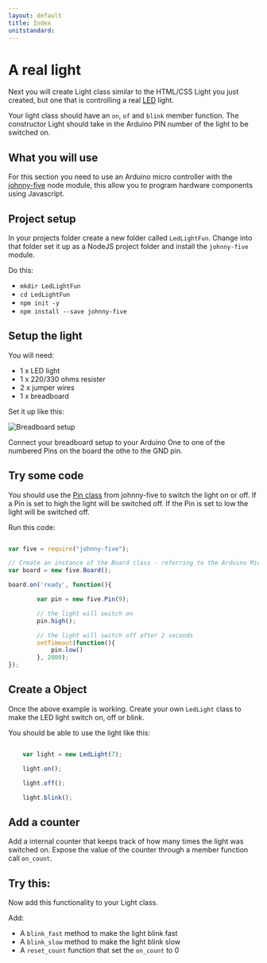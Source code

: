 ```yaml
---
layout: default
title: Index
unitstandard:
---
```


# A real light

Next you will create Light class similar to the HTML/CSS Light you just created, but one that is controlling a real [LED](https://en.wikipedia.org/wiki/Light-emitting_diode) light.

Your light class should have an `on`, `of` and `blink` member function. The constructor Light should take in the Arduino PIN number of the light to be switched on.

## What you will use

For this section you need to use an Arduino micro controller with the [johnny-five](http://http://johnny-five.io/) node module, this allow you to program hardware components using Javascript.

## Project setup

In your projects folder create a new folder called `LedLightFun`. Change into that folder set it up as a NodeJS project folder and install the `johnny-five` module.

Do this:

* `mkdir LedLightFun`
* `cd LedLightFun`
* `npm init -y`
* `npm install --save johnny-five`






## Setup the light

You will need:

* 1 x LED light
* 1 x 220/330 ohms resister
* 2 x jumper wires
* 1 x breadboard

Set it up like this:

![Breadboard setup](https://raw.githubusercontent.com/avermeulen/ObjectOrientationIntroduction/master/pictures/Setup%20for%20One%20LED_bb.jpg)

Connect your breadboard setup to your Arduino One to one of the numbered Pins on the board the othe to the GND pin.

## Try some code

You should use the [Pin class](https://github.com/rwaldron/johnny-five/wiki/Pin) from johnny-five to switch the light on or off. If a Pin is set to high the light will be switched off. If the Pin is set to low the light will be switched off.

Run this code:

```javascript

var five = require("johnny-five");

// Create an instance of the Board class - referring to the Arduino Micro Controller 'board'
var board = new five.Board();

board.on('ready', function(){

		var pin = new five.Pin(9);

        // the light will switch on
        pin.high();

		// the light will switch off after 2 seconds
		setTimeout(function(){
	        pin.low()
		}, 2000);
});
```

## Create a Object

Once the above example is working. Create your own `LedLight` class to make the LED light switch on, off or blink.

You should be able to use the light like this:

```javascript

	var light = new LedLight(7);

	light.on();

	light.off();

	light.blink();
```

## Add a counter

Add a internal counter that keeps track of how many times the light was switched on. Expose the value of the counter through a member function call `on_count`.

## Try this:

Now add this functionality to your Light class.

Add:

* A `blink_fast` method to make the light blink fast
* A `blink_slow` method to make the light blink slow
* A `reset_count` function that set the `on_count` to 0
